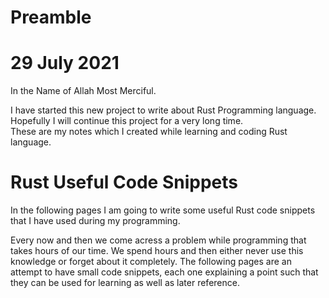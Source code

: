 # Preamble

29 July 2021
============

In the Name of Allah Most Merciful.   

I have started this new project to write about Rust Programming language. 
Hopefully I will continue this project for a very long time.  
These are my notes which I created while learning and coding Rust language. 
# Rust Useful Code Snippets

In the following pages I am going to write some useful Rust code snippets that I have used during my programming.

Every now and then we come acress a problem while programming that takes hours of our time. We spend hours and then either never use this knowledge or forget about it completely.
The following pages are an attempt to have small code snippets, each one explaining a point such that they can be used for learning as well as later reference. 
